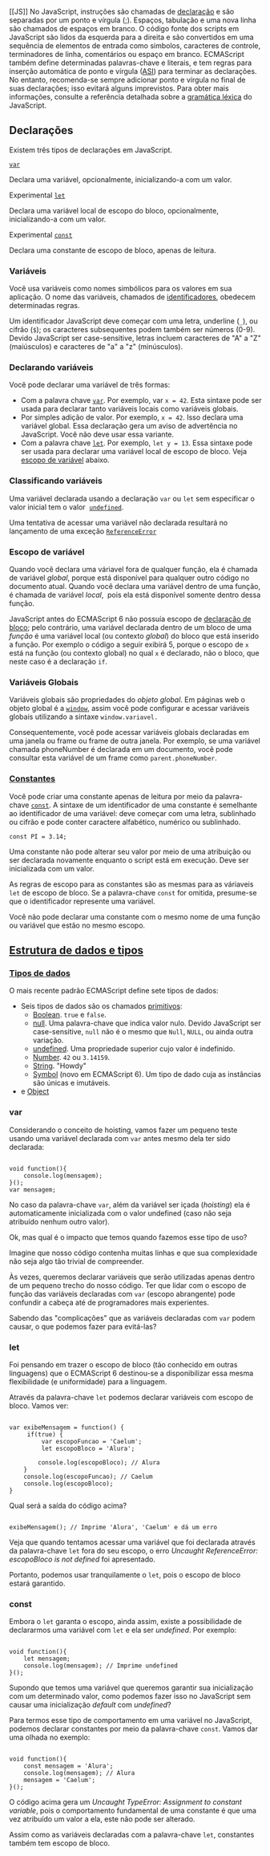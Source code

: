 [[JS]]
No JavaScript, instruções são chamadas de [declaração](https://developer.mozilla.org/pt-BR/docs/Glossary/Statement) e são separadas por um ponto e vírgula (;). Espaços, tabulação e uma nova linha são chamados de espaços em branco. O código fonte dos scripts em JavaScript são lidos da esquerda para a direita e são convertidos em uma sequência de elementos de entrada como simbolos, caracteres de controle, terminadores de linha, comentários ou espaço em branco. ECMAScript também define determinadas palavras-chave e literais, e tem regras para inserção automática de ponto e vírgula ([ASI](https://developer.mozilla.org/pt-BR/docs/Web/JavaScript/Reference/Lexical_grammar#automatic_semicolon_insertion)) para terminar as declarações. No entanto, recomenda-se sempre adicionar ponto e vírgula no final de suas declarações; isso evitará alguns imprevistos. Para obter mais informações, consulte a referência detalhada sobre a [gramática léxica](https://developer.mozilla.org/pt-BR/docs/Web/JavaScript/Reference/Lexical_grammar) do JavaScript.
## Declarações

Existem três tipos de declarações em JavaScript.

[`var`](https://developer.mozilla.org/pt-BR/docs/Web/JavaScript/Reference/Statements/var)

Declara uma variável, opcionalmente, inicializando-a com um valor.

Experimental [`let`](https://developer.mozilla.org/pt-BR/docs/Web/JavaScript/Reference/Statements/let)

Declara uma variável local de escopo do bloco, opcionalmente, inicializando-a com um valor.

Experimental [`const`](https://developer.mozilla.org/pt-BR/docs/Web/JavaScript/Reference/Statements/const)

Declara uma constante de escopo de bloco, apenas de leitura.

### Variáveis

Você usa variáveis como nomes simbólicos para os valores em sua aplicação. O nome das variáveis, chamados de [identificadores](https://developer.mozilla.org/pt-BR/docs/Glossary/Identifier), obedecem determinadas regras.

Um identificador JavaScript deve começar com uma letra, underline (`_`), ou cifrão (`$`); os caracteres subsequentes podem também ser números (0-9). Devido JavaScript ser case-sensitive, letras incluem caracteres de "A" a "Z" (maiúsculos) e caracteres de "a" a "z" (minúsculos).
### Declarando variáveis

Você pode declarar uma variável de três formas:

-   Com a palavra chave [`var`](https://developer.mozilla.org/pt-BR/docs/Web/JavaScript/Reference/Statements/var). Por exemplo, var `x = 42`. Esta sintaxe pode ser usada para declarar tanto variáveis locais como variáveis globais.
-   Por simples adição de valor. Por exemplo, `x = 42`. Isso declara uma variável global. Essa declaração gera um aviso de advertência no JavaScript. Você não deve usar essa variante.
-   Com a palavra chave [`let`](https://developer.mozilla.org/pt-BR/docs/Web/JavaScript/Reference/Statements/let). Por exemplo, `let y = 13`. Essa sintaxe pode ser usada para declarar uma variável local de escopo de bloco. Veja [escopo de variável](https://developer.mozilla.org/pt-BR/docs/Web/JavaScript/Guide/Grammar_and_Types#Variable_scope) abaixo.

### Classificando variáveis

Uma variável declarada usando a declaração `var` ou `let` sem especificar o valor inicial tem o valor  [`undefined`](https://developer.mozilla.org/pt-BR/docs/Web/JavaScript/Reference/Global_Objects/undefined).

Uma tentativa de acessar uma variável não declarada resultará no lançamento de uma exceção [`ReferenceError`](https://developer.mozilla.org/pt-BR/docs/Web/JavaScript/Reference/Global_Objects/ReferenceError)
### Escopo de variável

Quando você declara uma váriavel fora de qualquer função, ela é chamada de variável _global_, porque está disponível para qualquer outro código no documento atual. Quando você declara uma variável dentro de uma função, é chamada de variável _local_,  pois ela está disponível somente dentro dessa função.

JavaScript antes do ECMAScript 6 não possuía escopo de [declaração de bloco](https://developer.mozilla.org/pt-BR/docs/Web/JavaScript/Guide/Control_flow_and_error_handling#block_statement); pelo contrário, uma variável declarada dentro de um bloco de uma _função_ é uma variável local (ou contexto _global_) do bloco que está inserido a função. Por exemplo o código a seguir exibirá 5, porque o escopo de `x` está na função (ou contexto global) no qual `x` é declarado, não o bloco, que neste caso é a declaração `if`.
### Variáveis Globais
Variáveis globais são propriedades do _objeto global_. Em páginas web o objeto global é a [`window`](https://developer.mozilla.org/pt-BR/docs/Web/API/Window), assim você pode configurar e acessar variáveis globais utilizando a sintaxe `window.variavel.` 

Consequentemente, você pode acessar variáveis globais declaradas em uma janela ou frame ou frame de outra janela. Por exemplo, se uma variável chamada phoneNumber é declarada em um documento, você pode consultar esta variável de um frame como `parent.phoneNumber`.

### [Constantes](https://developer.mozilla.org/pt-BR/docs/Web/JavaScript/Guide/Grammar_and_types#constantes "Permalink to Constantes")

Você pode criar uma constante apenas de leitura por meio da palavra-chave [`const`](https://developer.mozilla.org/pt-BR/docs/Web/JavaScript/Reference/Statements/const). A sintaxe de um identificador de uma constante é semelhante ao identificador de uma variável: deve começar com uma letra, sublinhado ou cifrão e pode conter caractere alfabético, numérico ou sublinhado.

```
const PI = 3.14;
```

Uma constante não pode alterar seu valor por meio de uma atribuição ou ser declarada novamente enquanto o script está em execução. Deve ser inicializada com um valor.

As regras de escopo para as constantes são as mesmas para as váriaveis `let` de escopo de bloco. Se a palavra-chave `const` for omitida, presume-se que o identificador represente uma variável.

Você não pode declarar uma constante com o mesmo nome de uma função ou variável que estão no mesmo escopo.
## [Estrutura de dados e tipos](https://developer.mozilla.org/pt-BR/docs/Web/JavaScript/Guide/Grammar_and_types#data_structures_and_types "Permalink to Estrutura de dados e tipos")

### [Tipos de dados](https://developer.mozilla.org/pt-BR/docs/Web/JavaScript/Guide/Grammar_and_types#tipos_de_dados "Permalink to Tipos de dados")

O mais recente padrão ECMAScript define sete tipos de dados:

-   Seis tipos de dados são os chamados [primitivos](https://developer.mozilla.org/pt-BR/docs/Glossary/Primitive):
    -   [Boolean](https://developer.mozilla.org/pt-BR/docs/Glossary/Boolean). `true` e `false`.
    -   [null](https://developer.mozilla.org/pt-BR/docs/Glossary/Null). Uma palavra-chave que indica valor nulo. Devido JavaScript ser case-sensitive, `null` não é o mesmo que `Null`, `NULL`, ou ainda outra variação.
    -   [undefined](https://developer.mozilla.org/pt-BR/docs/Glossary/undefined). Uma propriedade superior cujo valor é indefinido.
    -   [Number](https://developer.mozilla.org/pt-BR/docs/Glossary/Number). `42` ou `3.14159`.
    -   [String](https://developer.mozilla.org/pt-BR/docs/Glossary/String). "Howdy"
    -   [Symbol](https://developer.mozilla.org/pt-BR/docs/Glossary/Symbol) (novo em ECMAScript 6). Um tipo de dado cuja as instâncias são únicas e imutáveis.
-   e [Object](https://developer.mozilla.org/pt-BR/docs/Glossary/Object)



### var

Considerando o conceito de hoisting, vamos fazer um pequeno teste usando uma variável declarada com `var` antes mesmo dela ter sido declarada:

```

void function(){ 
    console.log(mensagem); 
}();
var mensagem;
```

No caso da palavra-chave `var`, além da variável ser içada (_hoisting_) ela é automaticamente inicializada com o valor undefined (caso não seja atribuído nenhum outro valor).

Ok, mas qual é o impacto que temos quando fazemos esse tipo de uso?

Imagine que nosso código contenha muitas linhas e que sua complexidade não seja algo tão trivial de compreender.

Às vezes, queremos declarar variáveis que serão utilizadas apenas dentro de um pequeno trecho do nosso código. Ter que lidar com o escopo de função das variáveis declaradas com `var` (escopo abrangente) pode confundir a cabeça até de programadores mais experientes.

Sabendo das "complicações" que as variáveis declaradas com `var` podem causar, o que podemos fazer para evitá-las?

### let

Foi pensando em trazer o escopo de bloco (tão conhecido em outras linguagens) que o ECMAScript 6 destinou-se a disponibilizar essa mesma flexibilidade (e uniformidade) para a linguagem.

Através da palavra-chave `let` podemos declarar variáveis com escopo de bloco. Vamos ver:

```

var exibeMensagem = function() {
     if(true) { 
         var escopoFuncao = 'Caelum'; 
         let escopoBloco = 'Alura';

        console.log(escopoBloco); // Alura 
    } 
    console.log(escopoFuncao); // Caelum 
    console.log(escopoBloco); 
}
```

Qual será a saída do código acima?

```

exibeMensagem(); // Imprime 'Alura', 'Caelum' e dá um erro
```

Veja que quando tentamos acessar uma variável que foi declarada através da palavra-chave `let` fora do seu escopo, o erro _Uncaught ReferenceError: escopoBloco is not defined_ foi apresentado.

Portanto, podemos usar tranquilamente o `let`, pois o escopo de bloco estará garantido.

### const

Embora o `let` garanta o escopo, ainda assim, existe a possibilidade de declararmos uma variável com `let` e ela ser _undefined_. Por exemplo:

```

void function(){ 
    let mensagem; 
    console.log(mensagem); // Imprime undefined 
}();
```

Supondo que temos uma variável que queremos garantir sua inicialização com um determinado valor, como podemos fazer isso no JavaScript sem causar uma inicialização _default_ com _undefined_?

Para termos esse tipo de comportamento em uma variável no JavaScript, podemos declarar constantes por meio da palavra-chave `const`. Vamos dar uma olhada no exemplo:

```

void function(){ 
    const mensagem = 'Alura'; 
    console.log(mensagem); // Alura
    mensagem = 'Caelum'; 
}();
```

O código acima gera um _Uncaught TypeError: Assignment to constant variable_, pois o comportamento fundamental de uma constante é que uma vez atribuído um valor a ela, este não pode ser alterado.

Assim como as variáveis declaradas com a palavra-chave `let`, constantes também tem escopo de bloco.